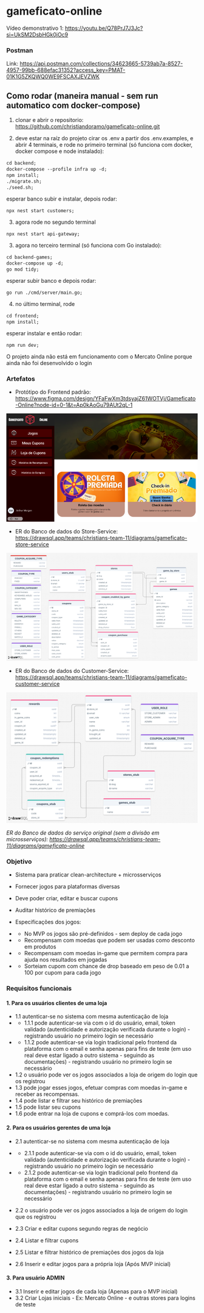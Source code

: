 # gameficato-online

Vídeo demonstrativo 1: https://youtu.be/Q78PrJ7J3Jc?si=UkSM2DsbHGk0jOc9

### Postman

Link: https://api.postman.com/collections/34623665-5739ab7a-8527-4957-99bb-688efac31352?access_key=PMAT-01K1G5ZKQWQ0WE9FSCAXJEVZWK 

## Como rodar (maneira manual - sem run automatico com docker-compose)

1. clonar e abrir o repositorio: https://github.com/christiandoramo/gameficato-online.git 


2. deve estar na raíz do projeto cirar os .env a partir dos .env.examples, e abrir 4 terminais, e rode no primeiro terminal  (só funciona com docker, docker compose e node instalado):

```
cd backend;
docker-compose --profile infra up -d;
npm install;
./migrate.sh;
./seed.sh;
```
esperar banco subir e instalar, depois rodar:
```
npx nest start customers;
```

3. agora rode no segundo terminal
```
npx nest start api-gateway;
```
3. agora no terceiro terminal (só funciona com Go instalado):

```
cd backend-games;
docker-compose up -d;
go mod tidy;
```
esperar subir banco e depois rodar:
```
go run ./cmd/server/main.go;
```
4. no último terminal, rode

```
cd frontend;
npm install;
```
esperar instalar e então rodar:
```
npm run dev;
```
O projeto ainda não está em funcionamento com o Mercato Online porque ainda não foi desenvolvido o login

### Artefatos

* Protótipo do Frontend padrão: https://www.figma.com/design/YFaFwXm3tdsyajZ61WOTVj/Gameficato-Online?node-id=0-1&t=Ap0kAoGu79AUt2qL-1 

![screenshot](./docs//imgs/image.png)

* ER do Banco de dados do Store-Service: https://drawsql.app/teams/christians-team-11/diagrams/gameficato-store-service

![er-store-service](docs/imgs//er-store-service.png)

* ER do Banco de dados do Customer-Service: https://drawsql.app/teams/christians-team-11/diagrams/gameficato-customer-service

![er-customer-service](docs/imgs//er-customer-service.png)

_ER do Banco de dados do serviço original (sem a divisão em microsserviços): https://drawsql.app/teams/christians-team-11/diagrams/gameficato-online_

### Objetivo

* Sistema para praticar clean-architecture + microsserviços
* Fornecer jogos para plataformas diversas
* Deve poder criar, editar e buscar cupons
* Auditar histórico de premiações

 * Especificações dos jogos:
 * * No MVP os jogos são pré-definidos - sem deploy de cada jogo
 * * Recompensam com moedas que podem ser usadas como desconto em produtos
 * * Recompensam com moedas in-game que permitem compra para ajuda nos resultados em jogadas
 * * Sorteiam cupom com chance de drop baseado em peso de 0.01 a 100 por cupom para cada jogo

### Requisitos funcionais

#### 1. Para os usuários clientes de uma loja

* 1.1 autenticar-se no sistema com mesma autenticação de loja
* * 1.1.1 pode autenticar-se via com o id do usuário, email, token validado (autenticidade e autorização verificada durante o login) - registrando usuário no primeiro login se necessário
* * 1.1.2 pode autenticar-se via login tradicional pelo frontend da plataforma com o email e senha apenas para fins de teste (em uso real deve estar ligado a outro sistema - seguindo as documentações) - registrando usuário no primeiro login se necessário
* 1.2 o usuário pode ver os jogos associados a loja de origem do login que os registrou
* 1.3 pode jogar esses jogos, efetuar compras com moedas in-game e receber as recompensas.
* 1.4 pode listar e filtrar seu histórico de premiações
* 1.5 pode listar seu cupons
* 1.6 pode entrar na loja de cupons e comprá-los com moedas.

#### 2. Para os usuários gerentes de uma loja

* 2.1 autenticar-se no sistema com mesma autenticação de loja
* * 2.1.1 pode autenticar-se via com o id do usuário, email, token validado (autenticidade e autorização verificada durante o login) - registrando usuário no primeiro login se necessário
* * 2.1.2 pode autenticar-se via login tradicional pelo frontend da plataforma com o email e senha apenas para fins de teste (em uso real deve estar ligado a outro sistema - seguindo as documentações) - registrando usuário no primeiro login se necessário
* 2.2 o usuário pode ver os jogos associados a loja de origem do login que os registrou
* 2.3 Criar e editar cupons segundo regras de negócio
* 2.4 Listar e filtrar cupons
* 2.5 Listar e filtrar histórico de premiações dos jogos da loja

* 2.6 Inserir e editar jogos para a própria loja (Após MVP inicial)

#### 3. Para usuário ADMIN

* 3.1 Inserir e editar jogos de cada loja (Apenas para o MVP inicial)
* 3.2 Criar Lojas iniciais - Ex: Mercato Online - e outras stores para logins de teste
